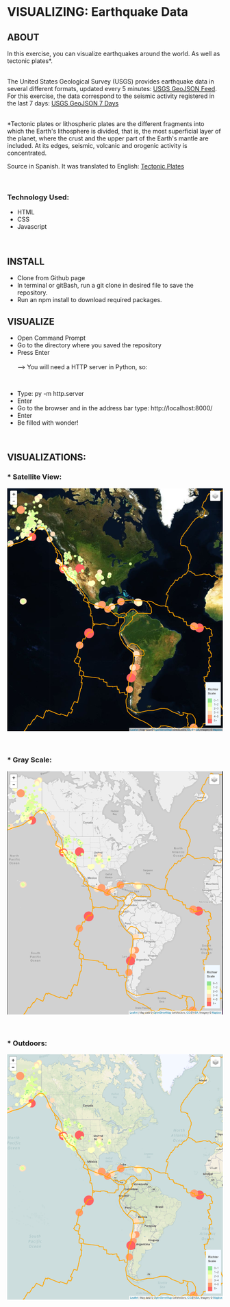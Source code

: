 # VISUALIZING: Earthquake Data

## ABOUT

In this exercise, you can visualize earthquakes around the world. As well as tectonic plates*. 

<br>The United States Geological Survey (USGS) provides earthquake data in several different formats, updated every 5 minutes: [USGS GeoJSON Feed](http://earthquake.usgs.gov/earthquakes/feed/v1.0/geojson.php). For this exercise, the data correspond to the seismic activity registered in the last 7 days: [USGS GeoJSON 7 Days](https://earthquake.usgs.gov/earthquakes/feed/v1.0/summary/all_week.geojson)

<br>*Tectonic plates or lithospheric plates are the different fragments into which the Earth's lithosphere is divided, that is, the most superficial layer of the planet, where the crust and the upper part of the Earth's mantle are included. At its edges, seismic, volcanic and orogenic activity is concentrated.

Source in Spanish. It was translated to English: [Tectonic Plates](https://concepto.de/placas-tectonicas/)

<br>
 
### Technology Used:
- HTML
- CSS
- Javascript

<br>

## INSTALL

* Clone from Github page
* In terminal or gitBash, run a git clone in desired file to save the repository.
* Run an npm install to download required packages.

## VISUALIZE

* Open Command Prompt
* Go to the directory where you saved the repository
* Press Enter
<br><br> --> You will need a HTTP server in Python, so:
<br>

* Type: py -m http.server
* Enter
* Go to the browser and in the address bar type: http://localhost:8000/
* Enter
* Be filled with wonder!
<br>

## VISUALIZATIONS:

### * Satellite View:<br>

![Satellite View](Images/Satellite.PNG)

<br>

### * Gray Scale:<br>

![Gray Scale](Images/GrayScale.PNG)

<br>

### * Outdoors:<br>

![Outdoors](Images/Outdoors.PNG)

